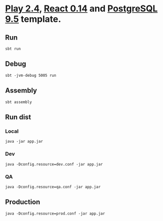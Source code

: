 # [Play 2.4](https://www.playframework.com/), [React 0.14](https://facebook.github.io/react/) and [PostgreSQL 9.5](http://www.postgresql.org/) template.

## Run

```
sbt run
```

## Debug

```
sbt -jvm-debug 5005 run
```

## Assembly

```
sbt assembly
```

## Run dist

### Local

```
java -jar app.jar
```

### Dev

```
java -Dconfig.resource=dev.conf -jar app.jar
```

### QA

```
java -Dconfig.resource=qa.conf -jar app.jar
```

## Production

```
java -Dconfig.resource=prod.conf -jar app.jar
```